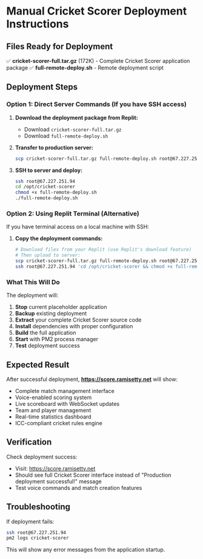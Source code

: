 # Manual Cricket Scorer Deployment Instructions

## Files Ready for Deployment

✅ **cricket-scorer-full.tar.gz** (172K) - Complete Cricket Scorer application package
✅ **full-remote-deploy.sh** - Remote deployment script

## Deployment Steps

### Option 1: Direct Server Commands (If you have SSH access)

1. **Download the deployment package from Replit:**
   - Download `cricket-scorer-full.tar.gz`
   - Download `full-remote-deploy.sh`

2. **Transfer to production server:**
   ```bash
   scp cricket-scorer-full.tar.gz full-remote-deploy.sh root@67.227.251.94:/opt/cricket-scorer/
   ```

3. **SSH to server and deploy:**
   ```bash
   ssh root@67.227.251.94
   cd /opt/cricket-scorer
   chmod +x full-remote-deploy.sh
   ./full-remote-deploy.sh
   ```

### Option 2: Using Replit Terminal (Alternative)

If you have terminal access on a local machine with SSH:

1. **Copy the deployment commands:**
   ```bash
   # Download files from your Replit (use Replit's download feature)
   # Then upload to server:
   scp cricket-scorer-full.tar.gz full-remote-deploy.sh root@67.227.251.94:/opt/cricket-scorer/
   ssh root@67.227.251.94 'cd /opt/cricket-scorer && chmod +x full-remote-deploy.sh && ./full-remote-deploy.sh'
   ```

### What This Will Do

The deployment will:

1. **Stop** current placeholder application
2. **Backup** existing deployment 
3. **Extract** your complete Cricket Scorer source code
4. **Install** dependencies with proper configuration
5. **Build** the full application
6. **Start** with PM2 process manager
7. **Test** deployment success

## Expected Result

After successful deployment, **https://score.ramisetty.net** will show:

- Complete match management interface
- Voice-enabled scoring system
- Live scoreboard with WebSocket updates
- Team and player management
- Real-time statistics dashboard
- ICC-compliant cricket rules engine

## Verification

Check deployment success:
- Visit: https://score.ramisetty.net
- Should see full Cricket Scorer interface instead of "Production deployment successful!" message
- Test voice commands and match creation features

## Troubleshooting

If deployment fails:
```bash
ssh root@67.227.251.94
pm2 logs cricket-scorer
```

This will show any error messages from the application startup.
